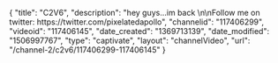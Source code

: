 {
    "title": "C2V6",
    "description": "hey guys...im back \n\nFollow me on twitter: https:\/\/twitter.com\/pixelatedapollo",
    "channelid": "117406299",
    "videoid": "117406145",
    "date_created": "1369713139",
    "date_modified": "1506997767",
    "type": "captivate",
    "layout": "channelVideo",
    "url": "\/channel-2\/c2v6\/117406299-117406145"
}